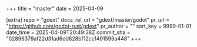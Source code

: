 +++
title = "master"
date = 2025-04-09

[extra]
repo = "gdext"
docs_rel_url = "gdext/master/godot"
pr_url = "https://github.com/godot-rust/gdext"
pr_author = ""
sort_key = 9999-01-01
date_time = 2025-04-09T20:49:38Z
commit_sha = "02896379af22d31ad6dd828bf12cc1491599a448"
+++


